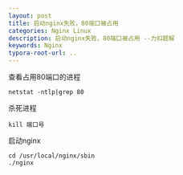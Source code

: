 ```yaml
---
layout: post
title: 启动nginx失败，80端口被占用 
categories: Nginx Linux
description: 启动nginx失败，80端口被占用 --力扣题解
keywords: Nginx
typora-root-url: ..
---
```


查看占用80端口的进程
```Linux
netstat -ntlp|grep 80
```
杀死进程
```Linux
kill 端口号
```
启动nginx
```Linux
cd /usr/local/nginx/sbin
./nginx
```